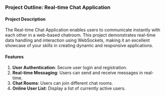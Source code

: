 ### Project Outline: Real-time Chat Application

#### Project Description
The Real-time Chat Application enables users to communicate instantly with each other in a web-based chatroom. This project demonstrates real-time data handling and interaction using WebSockets, making it an excellent showcase of your skills in creating dynamic and responsive applications.

#### Features
1. **User Authentication**: Secure user login and registration.
2. **Real-time Messaging**: Users can send and receive messages in real-time.
3. **Chat Rooms**: Users can join different chat rooms.
4. **Online User List**: Display a list of currently active users.
